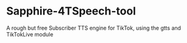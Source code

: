 # Sapphire-4TSpeech-tool
A rough but free Subscriber TTS engine for TikTok, using the gtts and TikTokLive module
